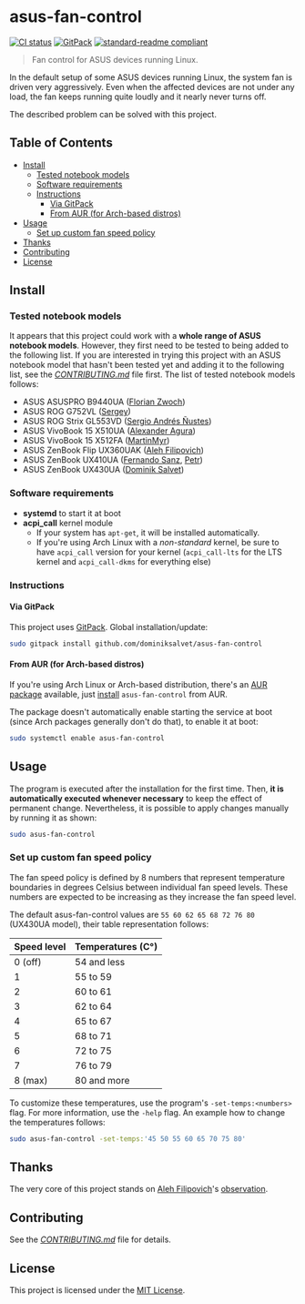 # asus-fan-control

[![CI status](https://github.com/dominiksalvet/asus-fan-control/workflows/CI/badge.svg)](https://github.com/dominiksalvet/asus-fan-control/commits)
[![GitPack](https://img.shields.io/badge/-GitPack-571997)](https://github.com/dominiksalvet/gitpack)
[![standard-readme compliant](https://img.shields.io/badge/readme_style-standard-brightgreen.svg)](https://github.com/RichardLitt/standard-readme)

> Fan control for ASUS devices running Linux.

In the default setup of some ASUS devices running Linux, the system fan is driven very aggressively. Even when the affected devices are not under any load, the fan keeps running quite loudly and it nearly never turns off.

The described problem can be solved with this project.

## Table of Contents

* [Install](#install)
  * [Tested notebook models](#tested-notebook-models)
  * [Software requirements](#software-requirements)
  * [Instructions](#instructions)
    * [Via GitPack](#via-gitpack)
    * [From AUR (for Arch-based distros)](#from-aur-for-arch-based-distros)
* [Usage](#usage)
  * [Set up custom fan speed policy](#set-up-custom-fan-speed-policy)
* [Thanks](#thanks)
* [Contributing](#contributing)
* [License](#license)

## Install

### Tested notebook models

It appears that this project could work with a **whole range of ASUS notebook models**. However, they first need to be tested to being added to the following list. If you are interested in trying this project with an ASUS notebook model that hasn't been tested yet and adding it to the following list, see the [*CONTRIBUTING.md*](CONTRIBUTING.md) file first. The list of tested notebook models follows:

* ASUS ASUSPRO B9440UA ([Florian Zwoch](https://github.com/fzwoch))
* ASUS ROG G752VL ([Sergey](https://github.com/icegood))
* ASUS ROG Strix GL553VD ([Sergio Andrés Ñustes](https://gitlab.com/infinito84))
* ASUS VivoBook 15 X510UA ([Alexander Agura](https://github.com/agura-lex))
* ASUS VivoBook 15 X512FA ([MartinMyr](https://github.com/MartinMyr))
* ASUS ZenBook Flip UX360UAK ([Aleh Filipovich](https://github.com/afilipovich))
* ASUS ZenBook UX410UA ([Fernando Sanz](https://github.com/fsanzdev), [Petr](https://github.com/xtelcz))
* ASUS ZenBook UX430UA ([Dominik Salvet](https://github.com/dominiksalvet))

### Software requirements

* **systemd** to start it at boot
* **acpi_call** kernel module
  * If your system has `apt-get`, it will be installed automatically.
  * If you're using Arch Linux with a *non-standard* kernel, be sure to have `acpi_call` version for your kernel (`acpi_call-lts` for the LTS kernel and `acpi_call-dkms` for everything else)

### Instructions

#### Via GitPack

This project uses [GitPack](https://github.com/dominiksalvet/gitpack). Global installation/update:

```sh
sudo gitpack install github.com/dominiksalvet/asus-fan-control
```

#### From AUR (for Arch-based distros)

If you're using Arch Linux or Arch-based distribution, there's an [AUR package](https://aur.archlinux.org/packages/asus-fan-control) available, just [install](https://wiki.archlinux.org/index.php/Arch_User_Repository#Installing_packages) `asus-fan-control` from AUR. 

The package doesn't automatically enable starting the service at boot (since Arch packages generally don't do that), to enable it at boot:

```sh
sudo systemctl enable asus-fan-control
```

## Usage

The program is executed after the installation for the first time. Then, **it is automatically executed whenever necessary** to keep the effect of permanent change. Nevertheless, it is possible to apply changes manually by running it as shown:

```sh
sudo asus-fan-control
```

### Set up custom fan speed policy

The fan speed policy is defined by 8 numbers that represent temperature boundaries in degrees Celsius between individual fan speed levels. These numbers are expected to be increasing as they increase the fan speed level.

The default asus-fan-control values are `55 60 62 65 68 72 76 80` (UX430UA model), their table representation follows:

| Speed level   | Temperatures (C°) |
| ------------- | ----------------- |
| 0 (off)       | 54 and less       |
| 1             | 55 to 59          |
| 2             | 60 to 61          |
| 3             | 62 to 64          |
| 4             | 65 to 67          |
| 5             | 68 to 71          |
| 6             | 72 to 75          |
| 7             | 76 to 79          |
| 8 (max)       | 80 and more       |

To customize these temperatures, use the program's `-set-temps:<numbers>` flag. For more information, use the `-help` flag. An example how to change the temperatures follows:

```sh
sudo asus-fan-control -set-temps:'45 50 55 60 65 70 75 80'
```

## Thanks

The very core of this project stands on [Aleh Filipovich](https://github.com/afilipovich)'s [observation](https://github.com/daringer/asus-fan/issues/44#issuecomment-307589414).

## Contributing

See the [*CONTRIBUTING.md*](CONTRIBUTING.md) file for details.

## License

This project is licensed under the [MIT License](LICENSE).
